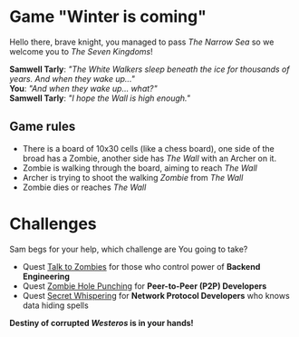 # Game "Winter is coming"

Hello there, brave knight, you managed to pass _The Narrow Sea_ so we welcome you to _The Seven Kingdoms_!

**Samwell Tarly**: _"The White Walkers sleep beneath the ice for thousands of years. And when they wake up..."_\
**You**: _"And when they wake up... what?"_\
**Samwell Tarly**: _"I hope the Wall is high enough."_

## Game rules
- There is a board of 10x30 cells (like a chess board), one side of the broad has a Zombie, another side has _The Wall_ with an Archer on it.
- Zombie is walking through the board, aiming to reach _The Wall_
- Archer is trying to shoot the walking _Zombie_ from _The Wall_
- Zombie dies or reaches _The Wall_

# Challenges
Sam begs for your help, which challenge are You going to take?
- Quest [Talk to Zombies](quests/Talk_to_Zombies.md) for those who control power of **Backend Engineering**
- Quest [Zombie Hole Punching](quests/Zombie_Hole_Punching.md) for **Peer-to-Peer (P2P) Developers**
- Quest [Secret Whispering](quests/Secret_Whispering.md) for **Network Protocol Developers** who knows data hiding spells

**Destiny of corrupted _Westeros_ is in your hands!**
